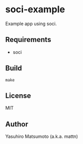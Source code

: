 # soci-example

Example app using soci.

## Requirements

* soci

## Build

```
make
```

## License

MIT

## Author

Yasuhiro Matsumoto (a.k.a. mattn)
